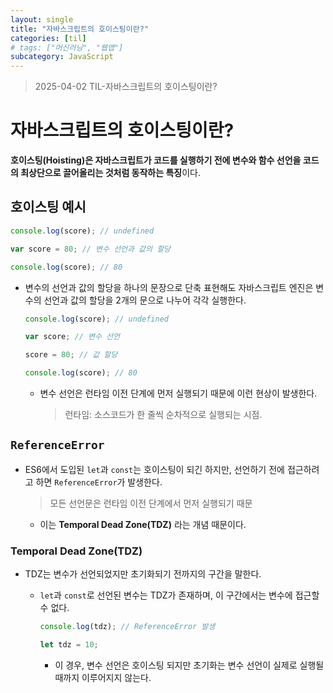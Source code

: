 ```yaml
---
layout: single
title: "자바스크립트의 호이스팅이란?"
categories: [til]
# tags: ["머신러닝", "웹앱"]
subcategory: JavaScript
---
```


> 2025-04-02 TIL-자바스크립트의 호이스팅이란?

# 자바스크립트의 호이스팅이란?

**호이스팅(Hoisting)은 자바스크립트가 코드를 실행하기 전에 변수와 함수 선언을 코드의 최상단으로 끌어올리는 것처럼 동작하는 특징**이다.

## 호이스팅 예시

```javascript
console.log(score); // undefined

var score = 80; // 변수 선언과 값의 할당

console.log(score); // 80
```

- 변수의 선언과 값의 할당을 하나의 문장으로 단축 표현해도 자바스크립트 엔진은 변수의 선언과 값의 할당을 2개의 문으로 나누어 각각 실행한다.

  ```javascript
  console.log(score); // undefined

  var score; // 변수 선언

  score = 80; // 값 할당

  console.log(score); // 80
  ```

  - 변수 선언은 런타임 이전 단계에 먼저 실행되기 때문에 이런 현상이 발생한다.

    > 런타임: 소스코드가 한 줄씩 순차적으로 실행되는 시점.

## `ReferenceError`

- ES6에서 도입된 `let`과 `const`는 호이스팅이 되긴 하지만, 선언하기 전에 접근하려고 하면 `ReferenceError`가 발생한다.

  > 모든 선언문은 런타임 이전 단계에서 먼저 실행되기 때문

  - 이는 **Temporal Dead Zone(TDZ)** 라는 개념 때문이다.

### Temporal Dead Zone(TDZ)

- TDZ는 변수가 선언되었지만 초기화되기 전까지의 구간을 말한다.

  - `let`과 `const`로 선언된 변수는 TDZ가 존재하며, 이 구간에서는 변수에 접근할 수 없다.

    ```javascript
    console.log(tdz); // ReferenceError 발생

    let tdz = 10;
    ```

    - 이 경우, 변수 선언은 호이스팅 되지만 초기화는 변수 선언이 실제로 실행될 때까지 이루어지지 않는다.
